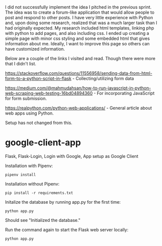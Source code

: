 I did not successfully implement the idea I pitched in the previous sprint.  The idea was to create a forum-like application that would allow people to post and respond to other posts.  I have very little experience with Python and, upon doing some research, realized that was a much larger task than I had originally expected.  My research included html templates, linking php with python to add pages, and also including css.  I ended up creating a simple page with minor css styling and some embedded html that gives information about me.  Ideally, I want to improve this page so others can have customized information.

Below are a couple of the links I visited and read.  Though there were more that I didn't list.

https://stackoverflow.com/questions/11556958/sending-data-from-html-form-to-a-python-script-in-flask - Collecting/utilizing form data

https://medium.com/@mahmudahsan/how-to-run-javascript-in-python-web-scraping-web-testing-16bd04894360 - For incorporating JavaScript for form submission.

https://realpython.com/python-web-applications/ - General article about web apps using Python.



Setup has not changed from this.
# google-client-app
Flask, Flask-Login, Login with Google, App setup as Google Client

Installation with Pipenv:

```
pipenv install
```

Installation without Pipenv:

```
pip install -r requirements.txt
```

Initalize the database by running app.py for the first time:

```
python app.py
```

Should see "Initialized the database."

Run the command again to start the Flask web server locally:

```
python app.py
```
